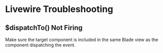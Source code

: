 # Livewire Troubleshooting

## $dispatchTo() Not Firing

Make sure the target component is included in the same Blade view as the
component dispatching the event. 
